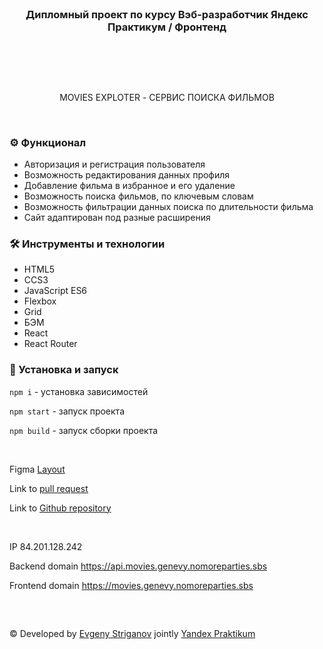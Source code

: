 <br>
<div align="center"><h3>Дипломный проект по курсу Вэб-разработчик Яндекс Практикум / Фронтенд</h3></div>
<br>

##

<br>
<p align="center">
MOVIES EXPLOTER - СЕРВИС ПОИСКА ФИЛЬМОВ
</p>
<br>

### ⚙️ Функционал
* Авторизация и регистрация пользователя
* Возможность редактирования данных профиля
* Добавление фильма в избранное и его удаление
* Возможность поиска фильмов, по ключевым словам
* Возможность фильтрации данных поиска по длительности фильма
* Сайт адаптирован под разные расширения

### 🛠 Инструменты и технологии
* HTML5
* CCS3
* JavaScript ES6
* Flexbox
* Grid
* БЭМ
* React
* React Router


### 🚀 Установка и запуск

`npm i` - установка зависимостей

`npm start` - запуск проекта

`npm build` - запуск сборки проекта

<br>

Figma [Layout](https://github.com/Genevy/storage/raw/dev/figma/Diploma_Genevy.fig)

Link to [pull request](https://github.com/Genevy/movies-explorer-frontend/pull/1)

Link to [Github repository](https://github.com/Genevy/movies-explorer-frontend)

<br>

IP 84.201.128.242

Backend domain https://api.movies.genevy.nomoreparties.sbs

Frontend domain https://movies.genevy.nomoreparties.sbs

<br>

##
####
© Developed by [Evgeny Striganov](https://github.com/genevy) jointly [Yandex Praktikum](https://practicum.yandex.ru/web/)
